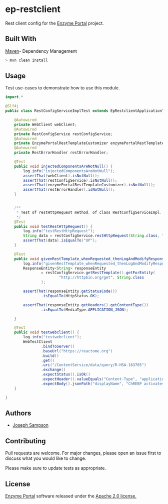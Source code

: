 # ep-restclient

Rest client config for the [Enzyme Portal](https://www.ebi.ac.uk/enzymeportal/) project.

## Built With

[Maven](https://maven.apache.org/)- Dependency Management


```bash
> mvn clean install
```

## Usage

Test use-cases to demonstrate how to use this module.
```java
import.*

@Slf4j
public class RestConfigServiceImplTest extends EpRestclientApplicationTests {

    @Autowired
    private WebClient webClient;
    @Autowired
    private RestConfigService restConfigService;
    @Autowired
    private EnzymePortalRestTemplateCustomizer enzymePortalRestTemplateCustomizer;
    @Autowired
    private RestErrorHandler restErrorHandler;

    @Test
    public void injectedComponentsAreNotNull() {
        log.info("injectedComponentsAreNotNull");
        assertThat(webClient).isNotNull();
        assertThat(restConfigService).isNotNull();
        assertThat(enzymePortalRestTemplateCustomizer).isNotNull();
        assertThat(restErrorHandler).isNotNull();
    }


    /**
     * Test of restHttpRequest method, of class RestConfigServiceImpl.
     */
    @Test
    public void testRestHttpRequest() {
        log.info("testRestHttpRequest");
        String data = restConfigService.restHttpRequest(String.class, "https://www.ebi.ac.uk/enzymeportal/status/json");
        assertThat(data).isEqualTo("UP");
    }

    @Test
    public void givenRestTemplate_whenRequested_thenLogAndModifyResponse() {
        log.info("givenRestTemplate_whenRequested_thenLogAndModifyResponse");
        ResponseEntity<String> responseEntity
                = restConfigService.getRestTemplate().getForEntity(
                        "http://httpbin.org/get", String.class
                );

        assertThat(responseEntity.getStatusCode())
                .isEqualTo(HttpStatus.OK);

        assertThat(responseEntity.getHeaders().getContentType())
                .isEqualTo(MediaType.APPLICATION_JSON);

    }

    @Test
    public void testwebclient() {
        log.info("testwebclient");
        WebTestClient
                .bindToServer()
                .baseUrl("https://reactome.org")
                .build()
                .get()
                .uri("/ContentService/data/query/R-HSA-163765")
                .exchange()
                .expectStatus().isOk()
                .expectHeader().valueEquals("Content-Type", "application/json;charset=UTF-8")
                .expectBody().jsonPath("displayName", "ChREBP activates metabolic gene expression");
    }

}
```
## Authors

* [Joseph Sampson](https://www.linkedin.com/in/joseph-sampson-o-66399b30/)

## Contributing
Pull requests are welcome. For major changes, please open an issue first to discuss what you would like to change.

Please make sure to update tests as appropriate.

## License

[Enzyme Portal](https://www.ebi.ac.uk/enzymeportal/) software released under the [Apache 2.0 license.](https://www.apache.org/licenses/LICENSE-2.0.html)
